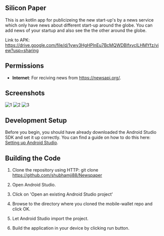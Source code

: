 ## Silicon Paper
This is an kotlin app for publicizeing the new start-up's by a news service which only have news about different start-up around the globe.
You can add news of your startup and also see the the other around the globe.

Link to APK: https://drive.google.com/file/d/1ywy3HgHPlnEu7BcMQWDBlfxycILHMYfz/view?usp=sharing

## Permissions
* **Internet**: For reciving news from https://newsapi.org/.

## Screenshots
![1](https://user-images.githubusercontent.com/56815364/99646883-119e6480-2a77-11eb-912c-2af8c51c97ad.PNG)
![2](https://user-images.githubusercontent.com/56815364/99646906-182cdc00-2a77-11eb-9d9f-babfa75e6a77.PNG)
![3](https://user-images.githubusercontent.com/56815364/99646919-1a8f3600-2a77-11eb-81b8-6e9c2ec69aff.PNG)

## Development Setup

Before you begin, you should have already downloaded the Android Studio SDK and set it up correctly. You can find a guide on how to do this here: [Setting up Android Studio](http://developer.android.com/sdk/installing/index.html?pkg=studio).

## Building the Code

1. Clone the repository using HTTP: git clone https://github.com/shubhamji88/Newspaper

2. Open Android Studio.

3. Click on 'Open an existing Android Studio project'

4. Browse to the directory where you cloned the mobile-wallet repo and click OK.

5. Let Android Studio import the project.

6. Build the application in your device by clicking run button.

